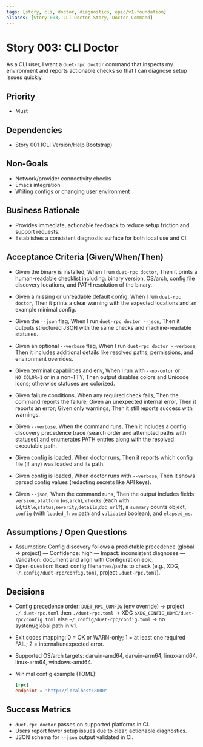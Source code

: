 ```yaml
---
tags: [story, cli, doctor, diagnostics, epic/v1-foundation]
aliases: [Story 003, CLI Doctor Story, Doctor Command]
---
```


# Story 003: CLI Doctor

As a CLI user, I want a `duet-rpc doctor` command that inspects my environment and reports actionable checks so that I can diagnose setup issues quickly.

## Priority
- Must

## Dependencies
- Story 001 (CLI Version/Help Bootstrap)

## Non-Goals
- Network/provider connectivity checks
- Emacs integration
- Writing configs or changing user environment

## Business Rationale
- Provides immediate, actionable feedback to reduce setup friction and support requests.
- Establishes a consistent diagnostic surface for both local use and CI.

## Acceptance Criteria (Given/When/Then)
- Given the binary is installed, When I run `duet-rpc doctor`, Then it prints a human-readable checklist including: binary version, OS/arch, config file discovery locations, and PATH resolution of the binary.
- Given a missing or unreadable default config, When I run `duet-rpc doctor`, Then it prints a clear warning with the expected locations and an example minimal config.
- Given the `--json` flag, When I run `duet-rpc doctor --json`, Then it outputs structured JSON with the same checks and machine-readable statuses.
- Given an optional `--verbose` flag, When I run `duet-rpc doctor --verbose`, Then it includes additional details like resolved paths, permissions, and environment overrides.

- Given terminal capabilities and env, When I run with `--no-color` or `NO_COLOR=1` or in a non-TTY, Then output disables colors and Unicode icons; otherwise statuses are colorized.
- Given failure conditions, When any required check fails, Then the command reports the failure; Given an unexpected internal error, Then it reports an error; Given only warnings, Then it still reports success with warnings.
- Given `--verbose`, When the command runs, Then it includes a config discovery precedence trace (search order and attempted paths with statuses) and enumerates PATH entries along with the resolved executable path.
- Given config is loaded, When doctor runs, Then it reports which config file (if any) was loaded and its path.
- Given config is loaded, When doctor runs with `--verbose`, Then it shows parsed config values (redacting secrets like API keys).
- Given `--json`, When the command runs, Then the output includes fields: `version`, `platform` (`os`,`arch`), `checks` (each with `id`,`title`,`status`,`severity`,`details`,`doc_url?`), a `summary` counts object, `config` (with `loaded_from` path and `validated` boolean), and `elapsed_ms`.

## Assumptions / Open Questions
- Assumption: Config discovery follows a predictable precedence (global → project) — Confidence: high — Impact: inconsistent diagnoses — Validation: document and align with Configuration epic.
- Open question: Exact config filenames/paths to check (e.g., XDG, `~/.config/duet-rpc/config.toml`, project `.duet-rpc.toml`).

## Decisions
- Config precedence order: `DUET_RPC_CONFIG` (env override) → project `./.duet-rpc.toml` then `./duet-rpc.toml` → XDG `$XDG_CONFIG_HOME/duet-rpc/config.toml` else `~/.config/duet-rpc/config.toml` → no system/global path in v1.
- Exit codes mapping: 0 = OK or WARN-only; 1 = at least one required FAIL; 2 = internal/unexpected error.
- Supported OS/arch targets: darwin-amd64, darwin-arm64, linux-amd64, linux-arm64, windows-amd64.
- Minimal config example (TOML):
  
  ```toml
  [rpc]
  endpoint = "http://localhost:8000"
  ```

## Success Metrics
- `duet-rpc doctor` passes on supported platforms in CI.
- Users report fewer setup issues due to clear, actionable diagnostics.
- JSON schema for `--json` output validated in CI.

